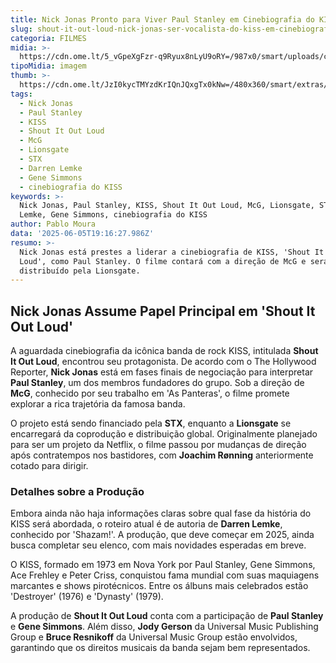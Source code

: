 ```yaml
---
title: Nick Jonas Pronto para Viver Paul Stanley em Cinebiografia do KISS
slug: shout-it-out-loud-nick-jonas-ser-vocalista-do-kiss-em-cinebiografia
categoria: FILMES
midia: >-
  https://cdn.ome.lt/5_vGpeXgFzr-q9Ryux8nLyU9oRY=/987x0/smart/uploads/conteudo/fotos/nick-jonas-paul-stanley.png
tipoMidia: imagem
thumb: >-
  https://cdn.ome.lt/JzI0kycTMYzdKrIQnJQxgTx0kNw=/480x360/smart/extras/conteudos/nick-jonas-kiss.webp
tags:
  - Nick Jonas
  - Paul Stanley
  - KISS
  - Shout It Out Loud
  - McG
  - Lionsgate
  - STX
  - Darren Lemke
  - Gene Simmons
  - cinebiografia do KISS
keywords: >-
  Nick Jonas, Paul Stanley, KISS, Shout It Out Loud, McG, Lionsgate, STX, Darren
  Lemke, Gene Simmons, cinebiografia do KISS
author: Pablo Moura
data: '2025-06-05T19:16:27.986Z'
resumo: >-
  Nick Jonas está prestes a liderar a cinebiografia de KISS, 'Shout It Out
  Loud', como Paul Stanley. O filme contará com a direção de McG e será
  distribuído pela Lionsgate.
---
```


## Nick Jonas Assume Papel Principal em 'Shout It Out Loud'

A aguardada cinebiografia da icônica banda de rock KISS, intitulada **Shout It Out Loud**, encontrou seu protagonista. De acordo com o The Hollywood Reporter, **Nick Jonas** está em fases finais de negociação para interpretar **Paul Stanley**, um dos membros fundadores do grupo. Sob a direção de **McG**, conhecido por seu trabalho em 'As Panteras', o filme promete explorar a rica trajetória da famosa banda.

O projeto está sendo financiado pela **STX**, enquanto a **Lionsgate** se encarregará da coprodução e distribuição global. Originalmente planejado para ser um projeto da Netflix, o filme passou por mudanças de direção após contratempos nos bastidores, com **Joachim Rønning** anteriormente cotado para dirigir.

### Detalhes sobre a Produção

Embora ainda não haja informações claras sobre qual fase da história do KISS será abordada, o roteiro atual é de autoria de **Darren Lemke**, conhecido por 'Shazam!'. A produção, que deve começar em 2025, ainda busca completar seu elenco, com mais novidades esperadas em breve.

O KISS, formado em 1973 em Nova York por Paul Stanley, Gene Simmons, Ace Frehley e Peter Criss, conquistou fama mundial com suas maquiagens marcantes e shows pirotécnicos. Entre os álbuns mais celebrados estão 'Destroyer' (1976) e 'Dynasty' (1979).

A produção de **Shout It Out Loud** conta com a participação de **Paul Stanley** e **Gene Simmons**. Além disso, **Jody Gerson** da Universal Music Publishing Group e **Bruce Resnikoff** da Universal Music Group estão envolvidos, garantindo que os direitos musicais da banda sejam bem representados.


